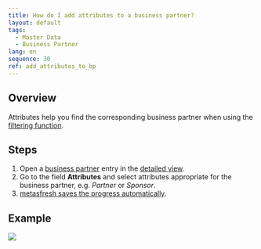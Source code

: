 ```yaml
---
title: How do I add attributes to a business partner?
layout: default
tags:
  - Master Data
  - Business Partner
lang: en
sequence: 30
ref: add_attributes_to_bp
---
```


## Overview
Attributes help you find the corresponding business partner when using the [filtering function](Filtering_function).

## Steps
1. Open a [business partner](New_Business_Partner) entry in the [detailed view](ViewModes).
1. Go to the field **Attributes** and select attributes appropriate for the business partner, e.g. *Partner* or *Sponsor*.
1. [metasfresh saves the progress automatically](Saveindicator).

## Example
![](assets/Add_attributes_to_BP.gif)
